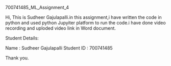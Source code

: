 700741485_ML_Assignment_4

Hi, This is Sudheer Gajulapalli.in this assignment,i have written the code in python and used python Jupyiter  platform to run the code.i have done video recording and uploded video link in Word document.

Student Details:

Name : Sudheer Gajulapalli 
Student ID : 700741485

Thank you.
